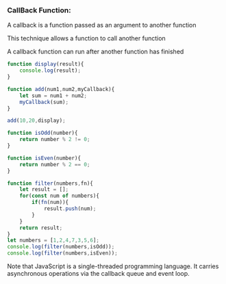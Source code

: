### CallBack Function:
A callback is a function passed as an argument to another function

This technique allows a function to call another function

A callback function can run after another function has finished

```js
function display(result){
    console.log(result);
}

function add(num1,num2,myCallback){
    let sum = num1 + num2;
    myCallback(sum);
}

add(10,20,display);

function isOdd(number){
    return number % 2 != 0;
}

function isEven(number){
    return number % 2 == 0;
}

function filter(numbers,fn){
    let result = [];
    for(const num of numbers){
        if(fn(num)){
            result.push(num);
        }
    }
    return result;
}
let numbers = [1,2,4,7,3,5,6];
console.log(filter(numbers,isOdd));
console.log(filter(numbers,isEven));

```
Note that JavaScript is a single-threaded programming language. It carries asynchronous operations via the callback queue and event loop.